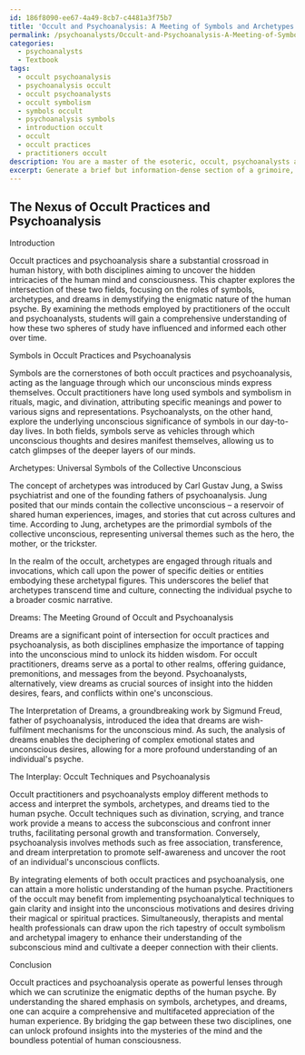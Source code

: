 ```yaml
---
id: 186f8090-ee67-4a49-8cb7-c4481a3f75b7
title: 'Occult and Psychoanalysis: A Meeting of Symbols and Archetypes'
permalink: /psychoanalysts/Occult-and-Psychoanalysis-A-Meeting-of-Symbols-and-Archetypes/
categories:
  - psychoanalysts
  - Textbook
tags:
  - occult psychoanalysis
  - psychoanalysis occult
  - occult psychoanalysts
  - occult symbolism
  - symbols occult
  - psychoanalysis symbols
  - introduction occult
  - occult
  - occult practices
  - practitioners occult
description: You are a master of the esoteric, occult, psychoanalysts and education, you have written many textbooks on the subject in ways that provide students with rich and deep understanding of the subject. You are being asked to write textbook-like sections on a topic and you do it with full context, explainability, and reliability in accuracy to the true facts of the topic at hand, in a textbook style that a student would easily be able to learn from, in a rich, engaging, and contextual way. Always include relevant context (such as formulas and history), related concepts, and in a way that someone can gain deep insights from.
excerpt: Generate a brief but information-dense section of a grimoire, specifically focused on the connection between occult practices and psychoanalysis. Discuss the role of symbols, archetypes, and dreams in this interplay, as well as the ways that practitioners of the occult might use psychoanalytic techniques to delve deeper into the mysteries of the mind and human consciousness.
---
```


## The Nexus of Occult Practices and Psychoanalysis

Introduction

Occult practices and psychoanalysis share a substantial crossroad in human history, with both disciplines aiming to uncover the hidden intricacies of the human mind and consciousness. This chapter explores the intersection of these two fields, focusing on the roles of symbols, archetypes, and dreams in demystifying the enigmatic nature of the human psyche. By examining the methods employed by practitioners of the occult and psychoanalysts, students will gain a comprehensive understanding of how these two spheres of study have influenced and informed each other over time.

Symbols in Occult Practices and Psychoanalysis

Symbols are the cornerstones of both occult practices and psychoanalysis, acting as the language through which our unconscious minds express themselves. Occult practitioners have long used symbols and symbolism in rituals, magic, and divination, attributing specific meanings and power to various signs and representations. Psychoanalysts, on the other hand, explore the underlying unconscious significance of symbols in our day-to-day lives. In both fields, symbols serve as vehicles through which unconscious thoughts and desires manifest themselves, allowing us to catch glimpses of the deeper layers of our minds.

Archetypes: Universal Symbols of the Collective Unconscious

The concept of archetypes was introduced by Carl Gustav Jung, a Swiss psychiatrist and one of the founding fathers of psychoanalysis. Jung posited that our minds contain the collective unconscious – a reservoir of shared human experiences, images, and stories that cut across cultures and time. According to Jung, archetypes are the primordial symbols of the collective unconscious, representing universal themes such as the hero, the mother, or the trickster.

In the realm of the occult, archetypes are engaged through rituals and invocations, which call upon the power of specific deities or entities embodying these archetypal figures. This underscores the belief that archetypes transcend time and culture, connecting the individual psyche to a broader cosmic narrative.

Dreams: The Meeting Ground of Occult and Psychoanalysis

Dreams are a significant point of intersection for occult practices and psychoanalysis, as both disciplines emphasize the importance of tapping into the unconscious mind to unlock its hidden wisdom. For occult practitioners, dreams serve as a portal to other realms, offering guidance, premonitions, and messages from the beyond. Psychoanalysts, alternatively, view dreams as crucial sources of insight into the hidden desires, fears, and conflicts within one's unconscious.

The Interpretation of Dreams, a groundbreaking work by Sigmund Freud, father of psychoanalysis, introduced the idea that dreams are wish-fulfilment mechanisms for the unconscious mind. As such, the analysis of dreams enables the deciphering of complex emotional states and unconscious desires, allowing for a more profound understanding of an individual's psyche.

The Interplay: Occult Techniques and Psychoanalysis

Occult practitioners and psychoanalysts employ different methods to access and interpret the symbols, archetypes, and dreams tied to the human psyche. Occult techniques such as divination, scrying, and trance work provide a means to access the subconscious and confront inner truths, facilitating personal growth and transformation. Conversely, psychoanalysis involves methods such as free association, transference, and dream interpretation to promote self-awareness and uncover the root of an individual's unconscious conflicts.

By integrating elements of both occult practices and psychoanalysis, one can attain a more holistic understanding of the human psyche. Practitioners of the occult may benefit from implementing psychoanalytical techniques to gain clarity and insight into the unconscious motivations and desires driving their magical or spiritual practices. Simultaneously, therapists and mental health professionals can draw upon the rich tapestry of occult symbolism and archetypal imagery to enhance their understanding of the subconscious mind and cultivate a deeper connection with their clients.

Conclusion

Occult practices and psychoanalysis operate as powerful lenses through which we can scrutinize the enigmatic depths of the human psyche. By understanding the shared emphasis on symbols, archetypes, and dreams, one can acquire a comprehensive and multifaceted appreciation of the human experience. By bridging the gap between these two disciplines, one can unlock profound insights into the mysteries of the mind and the boundless potential of human consciousness.
